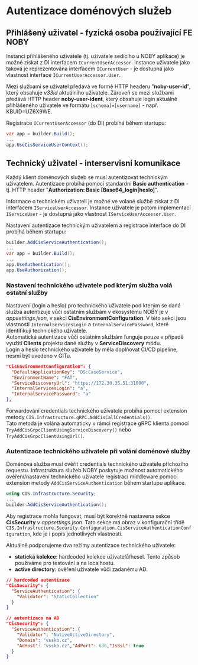 # Autentizace doménových služeb

## Přihlášený uživatel - fyzická osoba používající FE NOBY
Instanci přihlášeného uživatele (tj. uživatele sedícího u NOBY aplikace) je možné získat z DI interfacem `ICurrentUserAccessor`.
Instance uživatele jako taková je reprezentována interfacem `ICurrentUser` - je dostupná jako vlastnost interface `ICurrentUserAccessor.User`.

Mezi službami se uživatel předává ve formě HTTP headeru "**noby-user-id**", který obsahuje *v33id* aktuálního uživatele.
Zároveň se mezi službami předává HTTP header **noby-user-ident**, který obsahuje login aktuálně přihlášeného uživatele ve formátu `[schema]=[username]` - např. KBUID=UZ6X9WE.

Registrace `ICurrentUserAccessor` (do DI) probíhá během startupu:
```csharp
var app = builder.Build();
...
app.UseCisServiceUserContext();
```


## Technický uživatel - interservisní komunikace
Každý klient doménových služeb se musí autentizovat technickým uživatelem.
Autentizace probíhá pomocí standardní **Basic authentication** - tj. HTTP header "**Authorization: Basic [Base64_login|heslo]**".

Informace o technickém uživateli je možné ve volané službě získat z DI interfacem `IServiceUserAccessor`.
Instance uživatele je potom implementací `IServiceUser` - je dostupná jako vlastnost `IServiceUserAccessor.User`.

Nastavení autentizace technickým uživatelem a registrace interface do DI probíhá během startupu:
```csharp
builder.AddCisServiceAuthentication();
...
var app = builder.Build();
...
app.UseAuthentication();
app.UseAuthorization();
```

### Nastavení technického uživatele pod kterým služba volá ostatní služby
Nastavení (login a heslo) pro technického uživatele pod kterým se daná služba autentizuje vůči ostatním službám v ekosystému NOBY je v *appsettings.json*, v sekci **CisEnvironmentConfiguration**.
V této sekci jsou vlastnosti `InternalServicesLogin` a `InternalServicePassword`, které identifikují technického uživatele.  
Automatická autentizace vůči ostatním službám funguje pouze v případě využití **Clients** projektu dané služby v **ServiceDiscovery** módu.  
Login a heslo technického uživatele by měla doplňovat CI/CD pipeline, nesmí být uvedeno v GITu.

```json
"CisEnvironmentConfiguration": {
  "DefaultApplicationKey": "DS:CaseService",
  "EnvironmentName": "FAT",
  "ServiceDiscoveryUrl": "https://172.30.35.51:31000",
  "InternalServicesLogin": "a",
  "InternalServicePassword": "a"
},
```

Forwardování credentials technického uživatele probíhá pomocí extension metody `CIS.Infrastructure.gRPC.AddCisCallCredentials()`.  
Tato metoda je volána automaticky v rámci registrace gRPC klienta pomocí `TryAddCisGrpcClientUsingServiceDiscovery()` nebo `TryAddCisGrpcClientUsingUrl()`.

### Autentizace technického uživatele při volání doménové služby
Doménová služba musí ověřit credentials technického uživatele příchozího requestu.
Infrastruktura služeb NOBY poskytuje možnost automatického ověření/nastavení technického uživatele registrací middleware pomocí extension metody `AddCisServiceAuthentication` během startupu aplikace.

```csharp
using CIS.Infrastructure.Security;
...
builder.AddCisServiceAuthentication();
```

Aby registrace mohla fungovat, musí být korektně nastavena sekce **CisSecurity** v *appsettings.json*.
Tato sekce má obraz v konfigurační třídě `CIS.Infrastructure.Security.Configuration.CisServiceAuthenticationConfiguration`, kde je i popis jednotlivých vlastností.

Aktuálně podporujeme dva režimy autentizace technického uživatele:
- **statická kolekce**: hardcoded kolekce uživatelů/hesel. Tento způsob používáme pro testování a na localhostu.
- **active directory**: ověření uživatele vůči zadanému AD.

```json
// hardcoded autentizace
"CisSecurity": {
  "ServiceAuthentication": {
    "Validator": "StaticCollection"
  }
}

// autentizace na AD
"CisSecurity": {
  "ServiceAuthentication": {
    "Validator": "NativeActiveDirectory",
    "Domain": "vsskb.cz",
    "AdHost": "vsskb.cz","AdPort": 636,"IsSsl": true
  }
}
```
